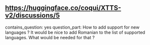 ## https://huggingface.co/coqui/XTTS-v2/discussions/5

contains_question: yes
question_part: How to add support for new languages ? It would be nice to add Romanian to the list of supported languages. What would be needed for that ?